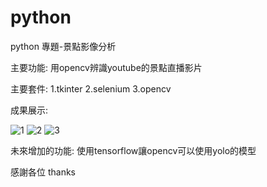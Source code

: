 # python
python 專題-景點影像分析

主要功能:
用opencv辨識youtube的景點直播影片

主要套件:
1.tkinter
2.selenium
3.opencv

成果展示:

![1](https://user-images.githubusercontent.com/109900729/224648358-df0c9fd4-77e3-4e28-9d55-22d8c385339f.PNG)
![2](https://user-images.githubusercontent.com/109900729/224648385-27cf47f6-0734-43bb-87e7-a5d0fb3dcfb6.PNG)
![3](https://user-images.githubusercontent.com/109900729/224648399-a9ddc9b7-f9d7-4097-ad1d-18b142d26690.PNG)

未來增加的功能:
使用tensorflow讓opencv可以使用yolo的模型

感謝各位 thanks
